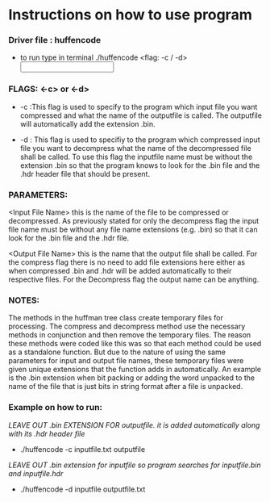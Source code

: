# Instructions on how to use program

### Driver file : huffencode 
- to run type in terminal ./huffencode <flag: -c / -d> <Input File name> <Output File Name>

### FLAGS: <-c> or <-d>
- -c :This flag is used to specify to the program which input file you want compressed and what the name of the outputfile is called. The outputfile will automatically add the extension .bin.
	
- -d : This flag is used to specifiy to the program which compressed input file you want to decompress what the name of the decompressed file shall be called. To use this flag the inputfile name must be without the extension .bin so that the program knows to look for the .bin file and the .hdr header file that should be present.

### PARAMETERS: 
\<Input File Name\> this is the name of the file to be compressed or decompressed. As previously stated for only the decompress flag the input file name must be without any file name extensions (e.g. .bin) so that it can look for the .bin file and the .hdr file.

\<Output File Name\> this is the name that the output file shall be called. For the compress flag there is no need to add file extensions here either as when compressed .bin and .hdr will be added automatically to their respective files. For the Decompress flag the output name can be anything.

### NOTES:
The methods in the huffman tree class create temporary files for processing. The compress and decompress method use the necessary methods in conjunction and then remove the temporary files. The reason these methods were coded like this was so that each method could be used as a standalone function. But due to the nature of using the same parameters for input and output file names, these temporary files were given unique extensions that the function adds in automatically. An example is the .bin extension when bit packing or adding the word unpacked to the name of the file that is just bits in string format after a file is unpacked.

### Example on how to run:
*LEAVE OUT .bin EXTENSION FOR outputfile. it is added automatically along with its .hdr header file*
	
- ./huffencode -c inputfile.txt outputfile

*LEAVE OUT .bin extension for inputfile so program searches for inputfile.bin and inputfile.hdr*
	
- ./huffencode -d inputfile outputfile.txt


